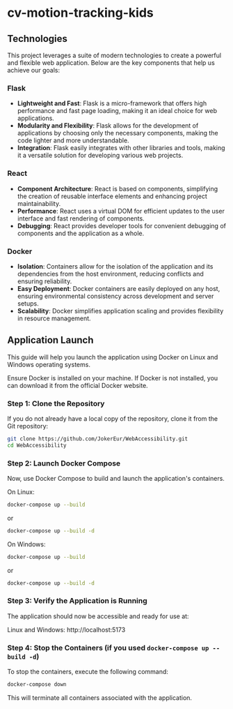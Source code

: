 # cv-motion-tracking-kids

## Technologies
This project leverages a suite of modern technologies to create a powerful and flexible web application. Below are the key components that help us achieve our goals:

### Flask
- **Lightweight and Fast**: Flask is a micro-framework that offers high performance and fast page loading, making it an ideal choice for web applications.
- **Modularity and Flexibility**: Flask allows for the development of applications by choosing only the necessary components, making the code lighter and more understandable.
- **Integration**: Flask easily integrates with other libraries and tools, making it a versatile solution for developing various web projects.

### React
- **Component Architecture**: React is based on components, simplifying the creation of reusable interface elements and enhancing project maintainability.
- **Performance**: React uses a virtual DOM for efficient updates to the user interface and fast rendering of components.
- **Debugging**: React provides developer tools for convenient debugging of components and the application as a whole.

### Docker
- **Isolation**: Containers allow for the isolation of the application and its dependencies from the host environment, reducing conflicts and ensuring reliability.
- **Easy Deployment**: Docker containers are easily deployed on any host, ensuring environmental consistency across development and server setups.
- **Scalability**: Docker simplifies application scaling and provides flexibility in resource management.

## Application Launch
This guide will help you launch the application using Docker on Linux and Windows operating systems.

Ensure Docker is installed on your machine. If Docker is not installed, you can download it from the official Docker website.

### Step 1: Clone the Repository
If you do not already have a local copy of the repository, clone it from the Git repository:

```bash
git clone https://github.com/JokerEur/WebAccessibility.git
cd WebAccessibility
```

### Step 2: Launch Docker Compose
Now, use Docker Compose to build and launch the application's containers.

On Linux:
```bash
docker-compose up --build
```
or  
```bash
docker-compose up --build -d
```
On Windows:
```bash
docker-compose up --build 
```
or  
```bash
docker-compose up --build -d
```

### Step 3: Verify the Application is Running
The application should now be accessible and ready for use at:

Linux and Windows: http://localhost:5173

### Step 4: Stop the Containers (if you used `docker-compose up --build -d`)
To stop the containers, execute the following command:

```bash
docker-compose down
```
This will terminate all containers associated with the application.
```

